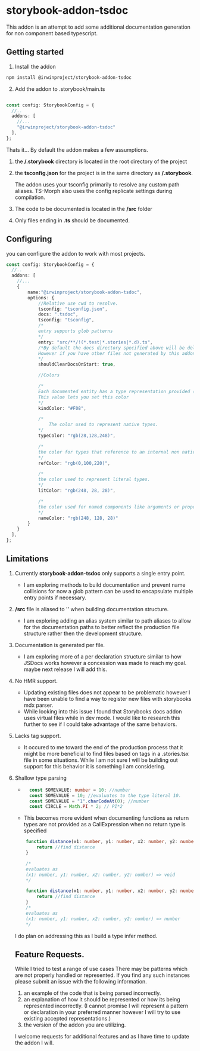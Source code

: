 # storybook-addon-tsdoc

This addon is an attempt to add some additional documentation generation for non component based typescript. 

## Getting started

1. Install the addon

```bash
npm install @irwinproject/storybook-addon-tsdoc
```

2. Add the addon to .storybook/main.ts

```ts

const config: StorybookConfig = {
  //..
  addons: [
    //...
    "@irwinproject/storybook-addon-tsdoc"
  ],
};
```

Thats it... By default the addon makes a few assumptions. 

1. the **/.storybook** directory is located in the root directory of the project
2. the **tsconfig.json** for the project is in the same directory as **/.storybook**.
	
	The addon uses your tsconfig primarily to resolve any custom path aliases. TS-Morph also uses the config replicate settings during compilation. 
3. The code to be documented is located in the **/src** folder
4. Only files ending in **.ts** should be documented.

## Configuring

you can configure the addon to work with most projects. 

```ts
const config: StorybookConfig = {
  //..
  addons: [
    //...
    {
		name:"@irwinproject/storybook-addon-tsdoc",
		options: {
			//Relative use cwd to resolve.
			tsconfig: "tsconfig.json", 
			docs: ".tsdoc",
			tsconfig: "tsconfig",
			/*
			entry supports glob patterns 
			*/
			entry: "src/**/!(*.test|*.stories|*.d).ts",
			/*By default the docs directory specified above will be deleted and rebuilt. 
			However if you have other files not generated by this addon in said folder you can disable this feature by setting this value to false.
			*/
			shouldClearDocsOnStart: true,

			//Colors

			/*
			Each documented entity has a type representation provided (var, let, const, function, method, class, property, ...)
			This value lets you set this color
			*/
			kindColor: "#F08",

			/*
				The color used to represent native types.
			*/
			typeColor: "rgb(28,128,248)",

			/*
			the color for types that reference to an internal non native type. 
			*/
			refColor: "rgb(0,100,220)",

			/*
			the color used to represent literal types.
			*/
			litColor: "rgb(248, 28, 28)",

			/*
			the color used for named components like arguments or properties.
			*/
			nameColor: "rgb(248, 128, 28)"
		}
	}
  ],
};
```

## Limitations

1. Currently **storybook-addon-tsdoc** only supports a single entry point. 
	* I am exploring methods to build documentation and prevent name collisions for now a glob pattern can be used to encapsulate multiple entry points if necessary. 

2. **/src** file is aliased to '' when building documentation structure. 
	* I am exploring adding an alias system similar to path aliases to allow for the documentation paths to better reflect the production file structure rather then the development structure.
3. Documentation is generated per file.
	* I am exploring more of a per declaration structure similar to how JSDocs works however a concession was made to reach my goal. maybe next release I will add this.
4. No HMR support.
	* Updating existing files does not appear to be problematic however I have been unable to find a way to register new files with storybooks mdx parser.
	* While looking into this issue I found that Storybooks docs addon uses virtual files while in dev mode. I would like to research this further to see if I could take advantage of the same behaviors.
5. Lacks tag support.
	* It occured to me toward the end of the production process that it might be more beneficial to find files based on tags in a .stories.tsx file in some situations. While I am not sure I will be building out support for this behavior it is something I am considering. 
6. Shallow type parsing
	* ```ts
		const SOMEVALUE: number = 10; //number
		const SOMEVALUE = 10; //evaluates to the type literal 10.
		const SOMEVALUE = "1".charCodeAt(0); //number
		const CIRCLE = Math.PI * 2; // PI*2
		```
	* This becomes more evident when documenting functions as return types are not provided as a CallExpression when no return type is specified
	```ts
		function distance(x1: number, y1: number, x2: number, y2: number){
			return //find distance
		}

		/*
		evaluates as 
		(x1: number, y1: number, x2: number, y2: number) => void
		*/

		function distance(x1: number, y1: number, x2: number, y2: number): number{
			return //find distance
		}
		/*
		evaluates as 
		(x1: number, y1: number, x2: number, y2: number) => number
		*/
	```
	I do plan on addressing this as I build a type infer method. 

	## Feature Requests.

	While I tried to test a range of use cases There may be patterns which are not properly handled or represented. If you find any such instances please submit an issue with the following information.
	1. an example of the code that is being parsed incorrectly.
	2. an explanation of how it should be represented or how its being represented incorrectly. 
		(I cannot promise I will represent a pattern or declaration in your preferred manner however I will try to use existing accepted representations.)
	3. the version of the addon you are utilizing. 

	I welcome requests for additional features and as I have time to update the addon I will. 